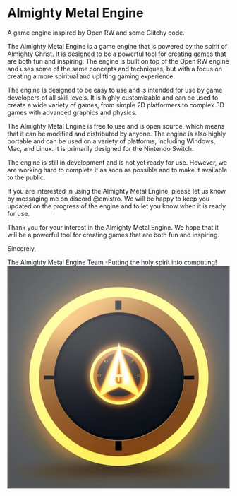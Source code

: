 # Almighty Metal Engine

A game engine inspired by Open RW and some Glitchy code.

The Almighty Metal Engine is a game engine that is powered by the spirit of Almighty Christ. It is designed to be a powerful tool for creating games that are both fun and inspiring. The engine is built on top of the Open RW engine and uses some of the same concepts and techniques, but with a focus on creating a more spiritual and uplifting gaming experience.

The engine is designed to be easy to use and is intended for use by game developers of all skill levels. It is highly customizable and can be used to create a wide variety of games, from simple 2D platformers to complex 3D games with advanced graphics and physics.

The Almighty Metal Engine is free to use and is open source, which means that it can be modified and distributed by anyone. The engine is also highly portable and can be used on a variety of platforms, including Windows, Mac, and Linux. It is primarily designed for the Nintendo Switch.

The engine is still in development and is not yet ready for use. However, we are working hard to complete it as soon as possible and to make it available to the public.

If you are interested in using the Almighty Metal Engine, please let us know by messaging me on discord @emistro. We will be happy to keep you updated on the progress of the engine and to let you know when it is ready for use.

Thank you for your interest in the Almighty Metal Engine. We hope that it will be a powerful tool for creating games that are both fun and inspiring.

Sincerely,

The Almighty Metal Engine Team
-Putting the holy spirit into computing! 
![Almighty Metal Engine](https://github.com/eavpsp/AlmightyMetalWare/blob/main/amw_icon.png)
